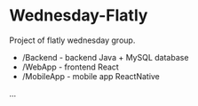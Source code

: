 # Wednesday-Flatly

Project of flatly wednesday group.

- /Backend   - backend Java + MySQL database
- /WebApp    - frontend React
- /MobileApp - mobile app ReactNative


...
